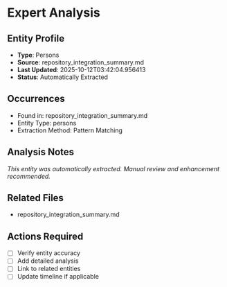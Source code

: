 # Expert Analysis

## Entity Profile
- **Type**: Persons
- **Source**: repository_integration_summary.md
- **Last Updated**: 2025-10-12T03:42:04.956413
- **Status**: Automatically Extracted

## Occurrences
- Found in: repository_integration_summary.md
- Entity Type: persons
- Extraction Method: Pattern Matching

## Analysis Notes
*This entity was automatically extracted. Manual review and enhancement recommended.*

## Related Files
- repository_integration_summary.md

## Actions Required
- [ ] Verify entity accuracy
- [ ] Add detailed analysis
- [ ] Link to related entities
- [ ] Update timeline if applicable
